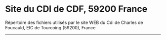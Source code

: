 # Site du CDI de CDF, 59200 France 
Répertoire des fichiers utilisés par le site WEB du Cdi de Charles de Foucauld, EIC de Tourcoing (59200), France
______________________________________________________________________________________________________________________________________________________________________